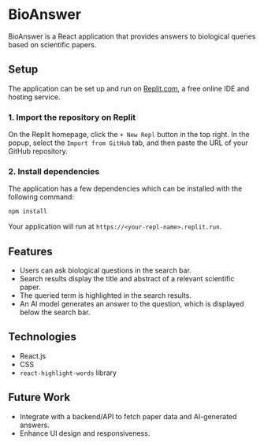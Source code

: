 # BioAnswer

BioAnswer is a React application that provides answers to biological queries based on scientific papers.

## Setup

The application can be set up and run on [Replit.com](https://replit.com/), a free online IDE and hosting service.

### 1. Import the repository on Replit

On the Replit homepage, click the `+ New Repl` button in the top right. In the popup, select the `Import from GitHub` tab, and then paste the URL of your GitHub repository.

### 2. Install dependencies

The application has a few dependencies which can be installed with the following command:


``` bash
npm install
```

Your application will run at `https://<your-repl-name>.replit.run`.

## Features

- Users can ask biological questions in the search bar.
- Search results display the title and abstract of a relevant scientific paper.
- The queried term is highlighted in the search results.
- An AI model generates an answer to the question, which is displayed below the search bar.

## Technologies

- React.js
- CSS
- `react-highlight-words` library

## Future Work

- Integrate with a backend/API to fetch paper data and AI-generated answers.
- Enhance UI design and responsiveness.

